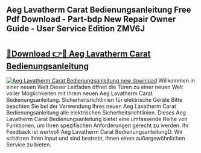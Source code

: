 ## Aeg Lavatherm Carat Bedienungsanleitung Free Pdf Download - Part-bdp New Repair Owner Guide - User Service Edition ZMV6J

# <h2><a href="http://df4pv2.blite.top/?on=Aeg+Lavatherm+Carat+Bedienungsanleitung">🔗Download 👉🔴 Aeg Lavatherm Carat Bedienungsanleitung</a></h2>

[![Aeg Lavatherm Carat Bedienungsanleitung new download](https://i.imgur.com/lujVjoI.png)](http://df4pv2.blite.top/?on=Aeg+Lavatherm+Carat+Bedienungsanleitung)
Willkommen in einer neuen Welt Dieser Leitfaden öffnet die Türen zu einer neuen Welt voller Möglichkeiten mit Ihrem neuen Aeg Lavatherm Carat Bedienungsanleitung. Sicherheitsrichtlinien für elektrische Geräte Bitte beachten Sie bei der Verwendung Ihres neuen Aeg Lavatherm Carat Bedienungsanleitung alle elektrischen Sicherheitsrichtlinien. Dieses Aeg Lavatherm Carat Bedienungsanleitung bietet eine umfassende Reihe von Funktionen, um Ihren spezifischen Anforderungen gerecht zu werden. Ihr Feedback ist wertvoll Aeg Lavatherm Carat BedienungsanleitungD. Wir schätzen Ihren Input und sind bestrebt, Ihnen einen außergewöhnlichen Service zu bieten.
